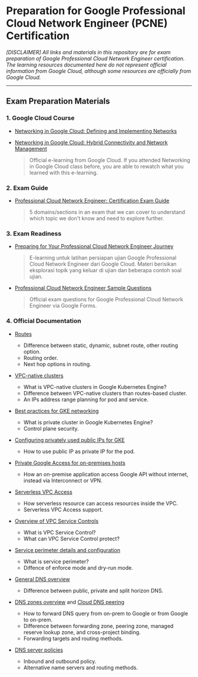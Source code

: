 # Preparation for Google Professional Cloud Network Engineer (PCNE) Certification
_[DISCLAIMER] All links and materials in this repository are for exam preparation of Google Professional Cloud Network Engineer certification. The learning resources documented here do not represent official information from Google Cloud, although some resources are officially from Google Cloud._

---
## Exam Preparation Materials
### 1. Google Cloud Course
- [Networking in Google Cloud: Defining and Implementing Networks](https://www.cloudskillsboost.google/course_templates/35?catalog_rank=%7B%22rank%22%3A4%2C%22num_filters%22%3A1%2C%22has_search%22%3Atrue%7D&search_id=20681003)
- [Networking in Google Cloud: Hybrid Connectivity and Network Management](https://www.cloudskillsboost.google/course_templates/36?catalog_rank=%7B%22rank%22%3A3%2C%22num_filters%22%3A1%2C%22has_search%22%3Atrue%7D&search_id=20680988)

    > Official e-learning from Google Cloud. If you attended Networking in Google Cloud class before, you are able to rewatch what you learned with this e-learning.

### 2. Exam Guide
- [Professional Cloud Network Engineer: Certification Exam Guide](https://cloud.google.com/certification/guides/cloud-network-engineer)

    > 5 domains/sections in an exam that we can cover to understand which topic we don't know and need to explore further.

### 3. Exam Readiness

- [Preparing for Your Professional Cloud Network Engineer Journey](https://www.cloudskillsboost.google/journeys/14/course_templates/383)

    > E-learning untuk latihan persiapan ujian Google Professional Cloud Network Engineer dari Google Cloud. Materi berisikan eksplorasi topik yang keluar di ujian dan beberapa contoh soal ujian.

- [Professional Cloud Network Engineer Sample Questions](https://docs.google.com/forms/d/e/1FAIpQLServ0tNGkr-dYAfmez_Gdk74dmVypZjzUKrkVFtFcArzhmPow/viewform)

    > Official exam questions for Google Professional Cloud Network Engineer via Google Forms.

### 4. Official Documentation

- [Routes](https://cloud.google.com/vpc/docs/routes)
  - Difference between static, dynamic, subnet route, other routing option.
  - Routing order.
  - Next hop options in routing.

- [VPC-native clusters](https://cloud.google.com/kubernetes-engine/docs/concepts/alias-ips)
  - What is VPC-native clusters in Google Kubernetes Engine?
  - Difference between VPC-native clusters than routes-based cluster.
  - An IPs address range planning for pod and service.
  
- [Best practices for GKE networking](https://cloud.google.com/kubernetes-engine/docs/best-practices/networking)
  - What is private cluster in Google Kubernetes Engine?
  - Control plane security.

- [Configuring privately used public IPs for GKE](https://cloud.google.com/architecture/configuring-privately-used-public-ips-for-GKE)
  - How to use public IP as private IP for the pod.

- [Private Google Access for on-premises hosts](https://cloud.google.com/vpc/docs/private-google-access-hybrid)
  - How an on-premise application access Google API without internet, instead via Interconnect or VPN.

- [Serverless VPC Access](https://cloud.google.com/vpc/docs/serverless-vpc-access)
  - How serverless resource can access resources inside the VPC.
  - Serverless VPC Access support.

- [Overview of VPC Service Controls](https://cloud.google.com/vpc-service-controls/docs/overview)
  - What is VPC Service Control?
  - What can VPC Service Control protect?

- [Service perimeter details and configuration](https://cloud.google.com/vpc-service-controls/docs/service-perimeters)
  - What is service perimeter?
  - Diffence of enforce mode and dry-run mode.

- [General DNS overview](https://cloud.google.com/dns/docs/dns-overview)
  - Difference between public, private and split horizon DNS.

- [DNS zones overview](https://cloud.google.com/dns/docs/zones/zones-overview) and [Cloud DNS peering](https://cloud.google.com/blog/products/networking/how-to-use-cloud-dns-peering-in-a-shared-vpc-environment)
  - How to forward DNS query from on-prem to Google or from Google to on-prem.
  - Difference between forwarding zone, peering zone, managed reserve lookup zone, and cross-project binding.
  - Forwarding targets and routing methods.

- [DNS server policies](https://cloud.google.com/dns/docs/server-policies-overview)
  - Inbound and outbound policy.
  - Alternative name servers and routing methods.
